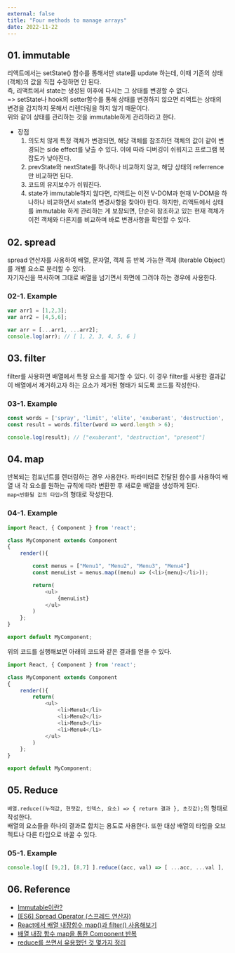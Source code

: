 ```yaml
---
external: false
title: "Four methods to manage arrays"
date: 2022-11-22
---
```


## 01. immutable

리액트에서는 setState() 함수를 통해서만 state를 update 하는데, 이때 기존의 상태(객체)의 값을 직접 수정하면 안 된다.<br>
즉, 리액트에서 state는 생성된 이후에 다시는 그 상태를 변경할 수 없다.<br>
=> setState나 hook의 setter함수를 통해 상태를 변경하지 않으면 리액트는 상태의 변경을 감지하지 못해서 리렌더링을 하지 않기 때문이다.<br>
위와 같이 상태를 관리하는 것을 immutable하게 관리하라고 한다.<br>

- 장점
  1. 의도치 않게 특정 객체가 변경되면, 해당 객체를 참조하던 객체의 값이 같이 변경되는 side effect를 낮출 수 있다. 이에 따라 디버깅이 쉬워지고 프로그램 복잡도가 낮아진다.
  2. prevState와 nextState를 하나하나 비교하지 않고, 해당 상태의 referrence만 비교하면 된다.
  3. 코드의 유지보수가 쉬워진다.
  4. state가 immutable하지 않다면, 리액트는 이전 V-DOM과 현재 V-DOM을 하나하나 비교하면서 state의 변경사항을 찾아야 한다. 하지만, 리액트에서 상태를 immutable 하게 관리하는 게 보장되면, 단순히 참조하고 있는 현재 객체가 이전 객체와 다른지를 비교하며 바로 변경사항을 확인할 수 있다.

## 02. spread

spread 연산자를 사용하여 배열, 문자열, 객체 등 반복 가능한 객체 (Iterable Object)를 개별 요소로 분리할 수 있다.<br>
자기자신을 복사하며 그대로 배열을 넘기면서 화면에 그려야 하는 경우에 사용한다.<br>

### 02-1. Example

```TypeScript
var arr1 = [1,2,3]; 
var arr2 = [4,5,6]; 

var arr = [...arr1, ...arr2]; 
console.log(arr); // [ 1, 2, 3, 4, 5, 6 ] 
```

## 03. filter

filter를 사용하면 배열에서 특정 요소를 제거할 수 있다. 이 경우 filter를 사용한 결과값이 배열에서 제거하고자 하는 요소가 제거된 형태가 되도록 코드를 작성한다.<br>

### 03-1. Example

```TypeScript
const words = ['spray', 'limit', 'elite', 'exuberant', 'destruction', 'present'];
const result = words.filter(word => word.length > 6);

console.log(result); // ["exuberant", "destruction", "present"]
```

## 04. map

반복되는 컴포넌트를 렌더링하는 경우 사용한다. 파라미터로 전달된 함수를 사용하여 배열 내 각 요소를 원하는 규칙에 따라 변환한 후 새로운 배열을 생성하게 된다. <br>
`map<반환될 값의 타입>`의 형태로 작성한다. <br>

### 04-1. Example

```TypeScript
import React, { Component } from 'react';

class MyComponent extends Component
{    
    render(){

        const menus = ["Menu1", "Menu2", "Menu3", "Menu4"]
        const menuList = menus.map((menu) => (<li>{menu}</li>));

        return(
            <ul>
                {menuList}
            </ul>
        )
    };
}

export default MyComponent;
```

위의 코드를 실행해보면 아래의 코드와 같은 결과를 얻을 수 있다.

```TypeScript
import React, { Component } from 'react';

class MyComponent extends Component
{    
    render(){
        return(
            <ul>
                <li>Menu1</li>
                <li>Menu2</li>
                <li>Menu3</li>
                <li>Menu4</li>
            </ul>
        )
    };
}

export default MyComponent;
```

## 05. Reduce

`배열.reduce((누적값, 현잿값, 인덱스, 요소) => { return 결과 }, 초깃값);`의 형태로 작성한다. <br>
배열의 요소들을 하나의 결과로 합치는 용도로 사용한다. 또한 대상 배열의 타입을 오브젝트나 다른 타입으로 바꿀 수 있다.<br>

### 05-1. Example

```TypeScript
console.log([ [9,2], [8,7] ].reduce((acc, val) => [ ...acc, ...val ], [])) // [9, 2, 8, 7] 
```

## 06. Reference

- [Immutable이란?](https://hjuu.tistory.com/19)
- [[ES6] Spread Operator (스프레드 연산자)](https://paperblock.tistory.com/62)
- [React에서 배열 내장함수 map()과 filter() 사용해보기](https://intrepidgeeks.com/tutorial/use-the-array-builtin-functions-map-and-filter-in-react)
- [배열 내장 함수 map을 통한 Component 반복](https://lktprogrammer.tistory.com/121)
- [reduce를 쓰면서 유용했던 것 몇가지 정리](https://steemit.com/javascript/@rouka/reduce)